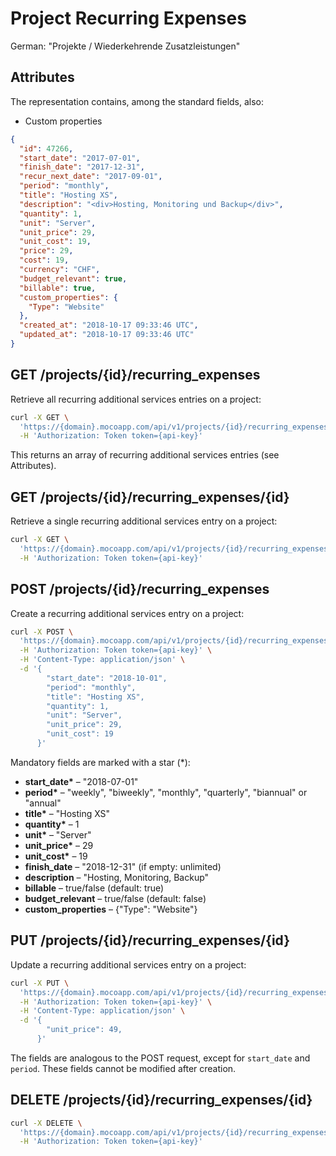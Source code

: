 # Project Recurring Expenses

German: "Projekte / Wiederkehrende Zusatzleistungen"

## Attributes

The representation contains, among the standard fields, also:

- Custom properties

```json
{
  "id": 47266,
  "start_date": "2017-07-01",
  "finish_date": "2017-12-31",
  "recur_next_date": "2017-09-01",
  "period": "monthly",
  "title": "Hosting XS",
  "description": "<div>Hosting, Monitoring und Backup</div>",
  "quantity": 1,
  "unit": "Server",
  "unit_price": 29,
  "unit_cost": 19,
  "price": 29,
  "cost": 19,
  "currency": "CHF",
  "budget_relevant": true,
  "billable": true,
  "custom_properties": {
    "Type": "Website"
  },
  "created_at": "2018-10-17 09:33:46 UTC",
  "updated_at": "2018-10-17 09:33:46 UTC"
}
```

## GET /projects/{id}/recurring_expenses

Retrieve all recurring additional services entries on a project:

```bash
curl -X GET \
  'https://{domain}.mocoapp.com/api/v1/projects/{id}/recurring_expenses' \
  -H 'Authorization: Token token={api-key}'
```

This returns an array of recurring additional services entries (see Attributes).

## GET /projects/{id}/recurring_expenses/{id}

Retrieve a single recurring additional services entry on a project:

```bash
curl -X GET \
  'https://{domain}.mocoapp.com/api/v1/projects/{id}/recurring_expenses/{id}' \
  -H 'Authorization: Token token={api-key}'
```

## POST /projects/{id}/recurring_expenses

Create a recurring additional services entry on a project:

```bash
curl -X POST \
  'https://{domain}.mocoapp.com/api/v1/projects/{id}/recurring_expenses' \
  -H 'Authorization: Token token={api-key}' \
  -H 'Content-Type: application/json' \
  -d '{
        "start_date": "2018-10-01",
        "period": "monthly",
        "title": "Hosting XS",
        "quantity": 1,
        "unit": "Server",
        "unit_price": 29,
        "unit_cost": 19
      }'
```

Mandatory fields are marked with a star (\*):

- **start_date\*** – "2018-07-01"
- **period\*** – "weekly", "biweekly", "monthly", "quarterly", "biannual" or "annual"
- **title\*** – "Hosting XS"
- **quantity\*** – 1
- **unit\*** – "Server"
- **unit_price\*** – 29
- **unit_cost\*** – 19
- **finish_date** – "2018-12-31" (if empty: unlimited)
- **description** – "Hosting, Monitoring, Backup"
- **billable** – true/false (default: true)
- **budget_relevant** – true/false (default: false)
- **custom_properties** – {"Type": "Website"}

## PUT /projects/{id}/recurring_expenses/{id}

Update a recurring additional services entry on a project:

```bash
curl -X PUT \
  'https://{domain}.mocoapp.com/api/v1/projects/{id}/recurring_expenses/{id}' \
  -H 'Authorization: Token token={api-key}' \
  -H 'Content-Type: application/json' \
  -d '{
        "unit_price": 49,
      }'
```

The fields are analogous to the POST request, except for `start_date` and `period`. These fields cannot be modified after creation.

## DELETE /projects/{id}/recurring_expenses/{id}

```bash
curl -X DELETE \
  'https://{domain}.mocoapp.com/api/v1/projects/{id}/recurring_expenses/{id}' \
  -H 'Authorization: Token token={api-key}'
```
